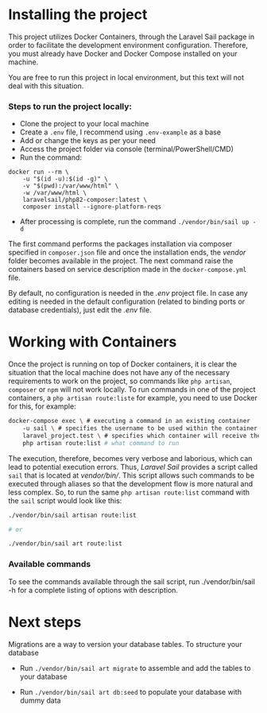 # Installing the project

This project utilizes Docker Containers, through the Laravel Sail package in order to facilitate the development environment configuration. Therefore, you must already have Docker and Docker Compose installed on your machine.

You are free to run this project in local environment, but this text will not deal with this situation.

### Steps to run the project locally:

- Clone the project to your local machine
- Create a `.env` file, I recommend using `.env-example` as a base
- Add or change the keys as per your need
- Access the project folder via console (terminal/PowerShell/CMD)
- Run the command:
```shell
docker run --rm \
    -u "$(id -u):$(id -g)" \
    -v "$(pwd):/var/www/html" \
    -w /var/www/html \
    laravelsail/php82-composer:latest \
    composer install --ignore-platform-reqs
 ```
- After processing is complete, run the command `./vendor/bin/sail up -d`

The first command performs the packages installation via composer specified in `composer.json` file and once the installation ends, the *vendor* folder becomes available in the project. The next command raise the containers based on service description made in the `docker-compose.yml` file.

By default, no configuration is needed in the *.env* project file. In case any editing is needed in the default configuration (related to binding ports or database credentials), just edit the *.env* file.

# Working with Containers

Once the project is running on top of Docker containers, it is clear the situation that the local machine does not have any of the necessary requirements to work on the project, so commands like `php artisan`, `composer` or `npm` will not work locally. To run commands in one of the project containers, a `php artisan route:liste` for example, you need to use Docker for this, for example:

```bash
docker-compose exec \ # executing a command in an existing container
    -u sail \ # specifies the username to be used within the container
    laravel_project.test \ # specifies which container will receive the command
    php artisan route:list # what command to run
```

 The execution, therefore, becomes very verbose and laborious, which can lead to potential execution errors. Thus, *Laravel Sail* provides a script called `sail` that is located at *vendor/bin/*. This script allows such commands to be executed through aliases so that the development flow is more natural and less complex. So, to run the same `php artisan route:list` command with the `sail` script would look like this:

 ```bash
 ./vendor/bin/sail artisan route:list

 # or

 ./vendor/bin/sail art route:list
 ```

### Available commands

To see the commands available through the sail script, run ./vendor/bin/sail -h for a complete listing of options with description.

# Next steps
Migrations are a way to version your database tables. To structure your database
- Run `./vendor/bin/sail art migrate` to assemble and add the tables to your database

- Run `./vendor/bin/sail art db:seed` to populate your database with dummy data
